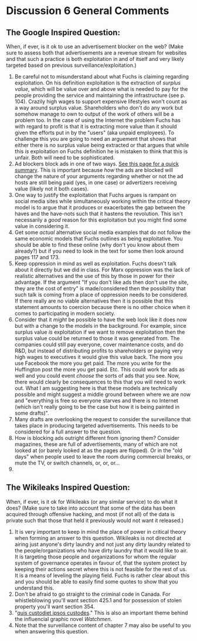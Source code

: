 # Discussion 6 General Comments

## The Google Inspired Question:
When, if ever, is it ok to use an advertisement blocker on the web? (Make sure to assess both that advertisements are a revenue stream for websites and that such a practice is both exploitation in and of itself and very likely targeted based on previous surveillance/exploitation.)

1. Be careful not to misunderstand about what Fuchs is claiming regarding exploitation.  On his definition exploitation is the extraction of _surplus value_, which will be value over and above what is needed to pay for the people providing the service and maintaining the infrastructure (see p. 104).  Crazily high wages to support expensive lifestyles won't count as a way around surplus value.  Shareholders who don't do any work but somehow manage to own to output of the work of others will be a problem too.  In the case of using the Internet the problem Fuchs has with regard to profit is that it is extracting more value than it should given the efforts put in by the "users" (aka unpaid employees).  To challenge this you are going to need an arguement that shows that either there is no surplus value being extracted or that argues that while this _is_ exploitation on Fuchs definition he is mistaken to think that this is unfair.  Both will need to be sophisticated.
2. Ad blockers block ads in one of two ways. [See this page for a quick summary](https://www.quora.com/How-do-adblockers-work-technically).  This is important because _how_ the ads are blocked will change the nature of your arguments regarding whether or not the ad hosts are still being paid (yes, in one case) or advertizers receiving value (likely not it both cases).
3. One way to justify the exploitation that Fuchs argues is rampant on social media sites while simultaneously working within the critical theory model is to argue that it produces or exacerbates the gap between the haves and the have-nots such that it hastens the revolution.  This isn't necessarily a _good_ reason for this exploitation but you might find some value in considering it.
4. Get some _actual_ alternative social media examples that do not follow the same economic models that Fuchs outlines as being exploitative.  You should be able to find these online (why don't you know about them already?) but if you need to look in the text for some then look around pages 117 and 173.
5. Keep oppression in mind as well as exploitation. Fuchs doesn't talk about it directly but we did in class.  For Marx oppression was the lack of realistic alternatives and the use of this by those in power for their advantage.  If the argument "If you don't like ads then don't use the site, they are the cost of entry" is made/considered then the possibility that such talk is coming from a place of oppression needs to be considered.  If there really are no viable alternatives then it is possible that this statement amounts to coercion because there is no other choice when it comes to participating in modern society.
6. Consider that it _might_ be possible to have the web look like it does now but with a change to the models in the background.  For example, since surplus value _is_ exploitation if we want to remove exploitation then the surplus value could be returned to those it was generated from.  The companies could still pay everyone, cover maintenance costs, and do R&D, but instead of distributing profits to shareholders or paying very high wages to executives it would give this value back.  The more you use Facebook the more you get paid.  The more you write for the Huffington post the more you get paid.  Etc.  This could work for ads as well and you could event _choose_ the sorts of ads that you see.  Now, there would clearly be consequences to this that you will need to work out.  What I am suggesting here is that these models are technically possible and might suggest a middle ground between where we are now and "everything is free so everyone starves and there is no Internet (which isn't really going to be the case but how it is being painted in some drafts)".
7. Many drafts are overlooking the request to consider the surveillance that takes place in producing targeted advertisements.  This needs to be considered for a full answer to the question.
8. How is blocking ads outright different from ignoring them?  Consider magazines, these are full of advertisements, many of which are not looked at (or barely looked at as the pages are flipped).  Or in the "old days" when people used to leave the room during commercial breaks, or mute the TV, or switch channels, or, or, or...
9. 

## The Wikileaks Inspired Question:
When, if ever, is it ok for Wikileaks (or any similar service) to do what it does? (Make sure to take into account that some of the data has been acquired through offensive hacking, and most (if not all) of the data is private such that those that held it previously would not want it released.)

1. It is very important to keep in mind the place of power in critical theory when forming an answer to this question.  Wikileaks is not directed at airing just anyone's dirty laundry and not just any dirty laundry related to the people/organizations who have dirty laundry that it would like to air.  It is targeting those people and organizations for whom the regular system of governance operates in favour of, that the system protect by keeping their actions secret where this is not feasible for the rest of us.  It is a means of leveling the playing field.  Fuchs is rather clear about this and you should be able to easily find some quotes to show that you understand this.
2. Don't be afraid to go straight to the criminal code in Canada.  For whistleblowing you'll want section 425.1 and for possession of stolen property you'll want section 354.
3. "[quis custodiet ipsos custodes](https://en.wikipedia.org/wiki/Quis_custodiet_ipsos_custodes%3F)." This is also an important theme behind the influencial graphic novel _Watchmen_.
4. Note that the surveillance content of chapter 7 may also be useful to you when answering this question.